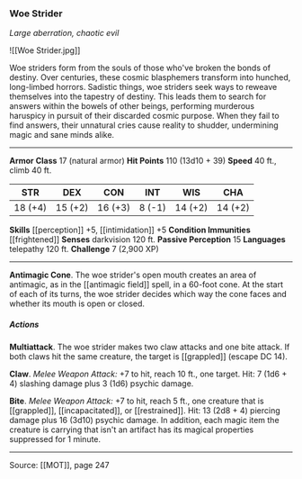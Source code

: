 ### Woe Strider
_Large aberration, chaotic evil_

![[Woe Strider.jpg]]

Woe striders form from the souls of those who've broken the bonds of destiny. Over centuries, these cosmic blasphemers transform into hunched, long-limbed horrors. Sadistic things, woe striders seek ways to reweave themselves into the tapestry of destiny. This leads them to search for answers within the bowels of other beings, performing murderous haruspicy in pursuit of their discarded cosmic purpose. When they fail to find answers, their unnatural cries cause reality to shudder, undermining magic and sane minds alike.




---

**Armor Class** 17 (natural armor)
**Hit Points** 110 (13d10 + 39)
**Speed** 40 ft., climb 40 ft.

| STR     | DEX     | CON     | INT     | WIS     | CHA     |
|---------|---------|---------|---------|---------|---------|
| 18 (+4) | 15 (+2) | 16 (+3) | 8 (-1) | 14 (+2) | 14 (+2) |

**Skills** [[perception]] +5, [[intimidation]] +5
**Condition Immunities** [[frightened]]
**Senses** darkvision 120 ft.
**Passive Perception** 15
**Languages** telepathy 120 ft.
**Challenge** 7 (2,900 XP)

---

**Antimagic Cone**. The woe strider's open mouth creates an area of antimagic, as in the [[antimagic field]] spell, in a 60-foot cone. At the start of each of its turns, the woe strider decides which way the cone faces and whether its mouth is open or closed.

##### Actions
**Multiattack**. The woe strider makes two claw attacks and one bite attack. If both claws hit the same creature, the target is [[grappled]] (escape DC 14).

**Claw**. _Melee Weapon Attack:_ +7 to hit, reach 10 ft., one target. Hit: 7 (1d6 + 4) slashing damage plus 3 (1d6) psychic damage.

**Bite**. _Melee Weapon Attack:_ +7 to hit, reach 5 ft., one creature that is [[grappled]], [[incapacitated]], or [[restrained]]. Hit: 13 (2d8 + 4) piercing damage plus 16 (3d10) psychic damage. In addition, each magic item the creature is carrying that isn't an artifact has its magical properties suppressed for 1 minute.


---

Source: [[MOT]], page 247